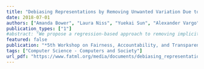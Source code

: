```yaml
---
title: "Debiasing Representations by Removing Unwanted Variation Due to Protected Attributes"
date: 2018-07-01
authors: ["Amanda Bower", "Laura Niss", "Yuekai Sun", "Alexander Vargo"]
publication_types: ["1"]
#abstract: "We propose a regression-based approach to removing implicit biases in representations. On tasks where the protected attribute is observed, the method is statistically more efficient than known approaches. Further, we show that this approach leads to debiased representations that satisfy a first order approximation of conditional parity. Finally, we demonstrate the efficacy of the proposed approach by reducing racial bias in recidivism risk scores."
featured: false
publication: "*5th Workshop on Fairness, Accountability, and Transparency in Machine Learning*"
tags: ["Computer Science - Computers and Society"]
url_pdf: "https://www.fatml.org/media/documents/debiasing_representations.pdf"
---
```

